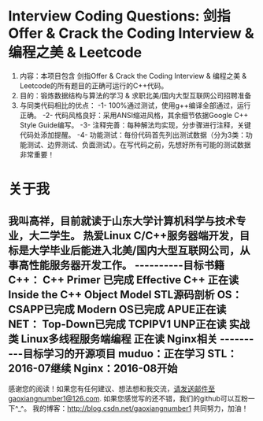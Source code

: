 # Interview Coding Questions: 剑指Offer & Crack the Coding Interview & 编程之美 & Leetcode
1. 内容：本项目包含 剑指Offer & Crack the Coding Interview & 编程之美 & Leetcode的所有题目的正确可运行的C++代码。
2. 目的：锻炼数据结构与算法的学习 & 求职北美/国内大型互联网公司招聘准备
3. 与同类代码相比的优点：
-1- 100%通过测试，使用g++编译全部通过，运行正确。
-2- 代码风格良好：采用ANSI缩进风格，其余细节依据Google C++ Style Guide编写。
-3- 注释完善：每种解法均实现，分步骤进行注释，关键代码处添加提醒。
-4- 功能测试：每份代码首先列出测试数据（分为3类：功能测试、边界测试、负面测试）。在写代码之前，先想好所有可能的测试数据非常重要！
# 关于我
我叫高祥，目前就读于山东大学计算机科学与技术专业，大二学生。
热爱Linux C/C++服务器端开发，目标是大学毕业后能进入北美/国内大型互联网公司，从事高性能服务器开发工作。
----------目标书籍
C++：
        C++ Primer 已完成
        Effective C++ 正在读
        Inside the C++ Object Model
        STL源码剖析
OS：
        CSAPP已完成
        Modern OS已完成
        APUE正在读
NET：
        Top-Down已完成
        TCPIPV1
        UNP正在读
实战类
        Linux多线程服务端编程 正在读
        Nginx相关
----------目标学习的开源项目
muduo：正在学习
STL：2016-07继续
Nginx：2016-08开始
-----------------------------------
感谢您的阅读！如果您有任何建议、想法想和我交流，请发送邮件至gaoxiangnumber1@126.com.
如果您感觉写的还不错，我们的github可以互粉一下^_^。
我的博客：http://blog.csdn.net/gaoxiangnumber1 
共同努力，加油！
